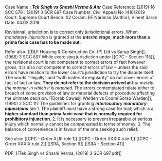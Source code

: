 Case Name : ***Tek Singh vs Shashi Verma & Anr***
Case Reference: (2019) 16 SCC 678 : (2019) 3 SCR 697
Case Number: Civil Appeal No 1416/2019
Court: Supreme Court
Bench: 02
Coram: RF Nariman (Author), Vineet Saran
Date: 04.02.2019

Revisional jurisdiction is to correct only jurisdictional errors.
When *mandatory injunction* is granted at the ***interim stage***, **much more than a prima facie case has to be made out**.

Refer also:
[[DLF Housing & Construction Co. (P) Ltd vs Sarup Singh]], (1969) 3 SCC 807
	While exercising jurisdiction under [[CPC - Section 115]], the revisional court is not competent to correct errors of fact however gross; it is also not competent to correct errors of law – unless the said errors have relation to the lower court’s jurisdiction to try the dispute itself
	The words “illegally” and “with material irregularity” do not cover errors of fact of fact or law. **They do not refer to the decision arrived at** *but merely the manner in which it is reached*. The errors contemplated relate either to breach of some provision of law or material defects of procedure affecting the ultimate decision.
[[Dorab Cawasji Warden vs Coomi Sorab Warden]], (1990) 2 SCC 117
	The guidelines for granting ***interlocutory mandatory injunctions*** are
		1. The plaintiff must have a strong case for trial; which is a **higher standard than prima facie case that is normally required for prohibitory injunction**.
		2. It is necessary to prevent irreparable or serious injury which normally cannot be compensated in terms of money.
		3. The balance of convenience is in favour of the one seeking such relief.

See also:
[[CPC - Order XLIII rule 1]]
[[CPC - Order XXXIX rule 1]]
[[CPC - Order XXXIX rule 2]]
[[SRA, Section 6]]
[[SRA - Section 41]]

PDF:
[[Tek Singh vs Shashi Verma, (2019) 3 SCR 697.pdf]]
